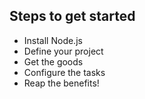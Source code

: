 ## Steps to get started

- Install Node.js <!-- .element: class="fragment" data-fragment-index="1" -->
- Define your project <!-- .element: class="fragment" data-fragment-index="2" -->
- Get the goods <!-- .element: class="fragment" data-fragment-index="3" -->
- Configure the tasks <!-- .element: class="fragment" data-fragment-index="4" -->
- Reap the benefits! <!-- .element: class="fragment" data-fragment-index="5" -->

